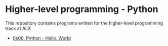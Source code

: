 # Higher-level programming - Python

This repository contains programs written for the higher-level programming track at ALX

+ [0x00. Python - Hello, World](https://github.com/Hiluhree/alx-higher_level_programming/tree/master/0x00-python-hello_world)
